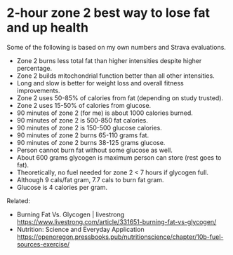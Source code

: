 # 2-hour zone 2 best way to lose fat and up health

Some of the following is based on my own numbers and Strava evaluations.

* Zone 2 burns less total fat than higher intensities despite higher percentage.
* Zone 2 builds mitochondrial function better than all other intensities.
* Long and slow is better for weight loss and overall fitness improvements.
* Zone 2 uses 50-85% of calories from fat (depending on study trusted).
* Zone 2 uses 15-50% of calories from glucose.
* 90 minutes of zone 2 (for me) is about 1000 calories burned.
* 90 minutes of zone 2 is 500-850 fat calories.
* 90 minutes of zone 2 is 150-500 glucose calories.
* 90 minutes of zone 2 burns 65-110 grams fat.
* 90 minutes of zone 2 burns 38-125 grams glucose.
* Person cannot burn fat without some glucose as well.
* About 600 grams glycogen is maximum person can store (rest goes to fat).
* Theoretically, no fuel needed for zone 2 < 7 hours if glycogen full.
* Although 9 cals/fat gram, 7.7 cals to burn fat gram.
* Glucose is 4 calories per gram.

Related:

* Burning Fat Vs. Glycogen \| livestrong  
  <https://www.livestrong.com/article/331651-burning-fat-vs-glycogen/>
* Nutrition: Science and Everyday Application  
  <https://openoregon.pressbooks.pub/nutritionscience/chapter/10b-fuel-sources-exercise/>

